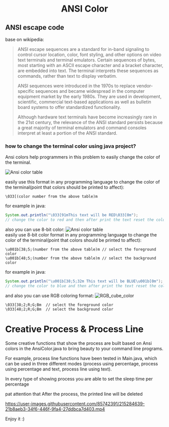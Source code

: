 <h1 style="text-align: center;">ANSI Color</h1>

## ANSI escape code
base on wikipedia:
> ANSI escape sequences are a standard for in-band signaling to control cursor location, color, font styling, and other options on video text terminals and terminal emulators. Certain sequences of bytes, most starting with an ASCII escape character and a bracket character, are embedded into text. The terminal interprets these sequences as commands, rather than text to display verbatim.
> 
> ANSI sequences were introduced in the 1970s to replace vendor-specific sequences and became widespread in the computer equipment market by the early 1980s. They are used in development, scientific, commercial text-based applications as well as bulletin board systems to offer standardized functionality.
> 
> Although hardware text terminals have become increasingly rare in the 21st century, the relevance of the ANSI standard persists because a great majority of terminal emulators and command consoles interpret at least a portion of the ANSI standard.
> 
### how to change the terminal color using java project?
Ansi colors help programmers in this problem to easily change the color of the terminal.

![Ansi color table](https://user-images.githubusercontent.com/4885461/161136824-b49f1d8e-218b-4827-870f-af953cc390d0.png "Ansi colors in terminal")

easily use this format in any programming language to change the color of the terminal(point that colors should be printed to affect):
```text
\033[(color number from the above table)m
```
for example in java:
```java
System.out.println("\033[91mThis text will be RED\033[0m");
// change the color to red and then after print the text reset the color format
```
also you can use 8-bit color:
![Ansi color table](https://user-images.githubusercontent.com/995050/47952855-ecb12480-df75-11e8-89d4-ac26c50e80b9.png "Ansi colors in terminal")
<br>
easily use 8-bit color format in any programming language to change the color of the terminal(point that colors should be printed to affect):
```text
\u001b[38;5;(number from the above table)m // select the foreground color
\u001b[48;5;(number from the above table)m // select the background color
```
for example in java:
```java
System.out.println("\u001b[38;5;32m This text will be BLUE\u001b[0m");
// change the color to blue and then after print the text reset the color format
```
and also you can use RGB coloring format:
![RGB_cube_color](https://www.google.com/url?sa=i&url=https%3A%2F%2Fwww.researchgate.net%2Ffigure%2FRGB-model-representation_fig1_239814963&psig=AOvVaw1B-Ppa7ThP73goWqitUA1F&ust=1679656787536000&source=images&cd=vfe&ved=0CBAQjRxqFwoTCJjn_aP38f0CFQAAAAAdAAAAABAY)
<br>
```text
\033[38;2;R;G;Bm  // select the foreground color
\033[48;2;R;G;Bm  // select the background color
```
# Creative Process & Process Line
Some creative functions that show the process are built based on Ansi colors in the AnsiColor.java to bring beauty to your command line programs.

For example, process line functions have been tested in Main.java, which can be used in three different modes (process using percentage, process using percentage and text, process line using text).

In every type of showing process you are able to set the sleep time per percentage

pat attention that After the process, the printed line will be deleted


https://user-images.githubusercontent.com/85742391/215284639-21b8aeb3-34f6-446f-9fa4-27ddbca7d403.mp4


Enjoy it :)
